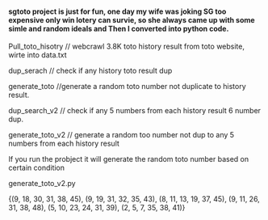 <h4 align="left">sgtoto project is just for fun, one day my wife was joking SG too expensive only win lotery can survie, so she always came up with some simle and random ideals and Then I converted into python code.</h4>


Pull_toto_hisotry // webcrawl 3.8K toto history result from toto website, wirte into data.txt</p>
dup_serach     // check if any history toto result dup </p>
generate_toto //generate a random toto number not duplicate to history result.</p>
dup_search_v2   // check if any 5 numbers from each history result 6 number dup.</p>
generate_toto_v2 // generate a random too number not dup to any 5 numbers from each history result</p>

If you run the probject it will generate the random toto number based on certain condition </p>
generate_toto_v2.py </p>
{(9, 18, 30, 31, 38, 45), (9, 19, 31, 32, 35, 43), (8, 11, 13, 19, 37, 45), (9, 11, 26, 31, 38, 48), (5, 10, 23, 24, 31, 39), (2, 5, 7, 35, 38, 41)}
